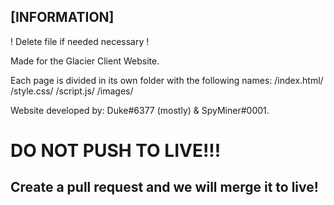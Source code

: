 ## [INFORMATION]

! Delete file if needed necessary !

Made for the Glacier Client Website.

Each page is divided in its own folder with the following names:
/index.html/
/style.css/
/script.js/
/images/

Website developed by: Duke#6377 (mostly) & SpyMiner#0001.

 
# DO NOT PUSH TO LIVE!!!
## Create a pull request and we will merge it to live!
